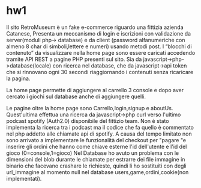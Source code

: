 # hw1

Il sito RetroMuseum è un fake e-commerce riguardo una fittizia azienda Catanese,
Presenta un meccanismo di login e iscrizioni con validazione da server(moduli php-> database) e da client (password alfanumeriche con almeno 8 char di simboli,lettere e numeri) usando metodi post.
I “blocchi di contenuto” da visualizzare nella home page 
sono essere caricati accedendo tramite API REST a pagine PHP presenti sul sito.
Sia da javascript->php->database(locale) con ricerca nel database,
che da javascript->api token che si rinnovano ogni 30 secondi riaggiornando i contenuti senza ricaricare la pagina.

La home page permette di aggiungere al carrello 3 console e dopo aver cercato i giochi sul database anche di aggiungere quelli.

Le pagine oltre la home page sono Carrello,login,signup e aboutUs.
Quest'ultima effettua una ricerca da javascript->php curl verso l'ultimo podcast spotify (Auth2.0) disponibile del fittizio team.
Non è stato implementa la ricerca tra i podcast ma il codice che fa quello è commentato nel php addetto alle chiamate api di spotify.
A causa del tempo limitato non sono arrivato a implementare le funzionalità del checkout per "pagare "e  inserire gli ordini che hanno come chiave esterne l'id dell'utente e l'id del gioco (0=console,1=gioco)
Nel Database ho avuto un problema con le dimensioni del blob durante le chiamate per estrarre dei file immagine in binario che facevano crashare le richieste,
quindi li ho sostituiti con degli url_immagine al momento null nel database users,game,ordini,cookie(non implementati).
